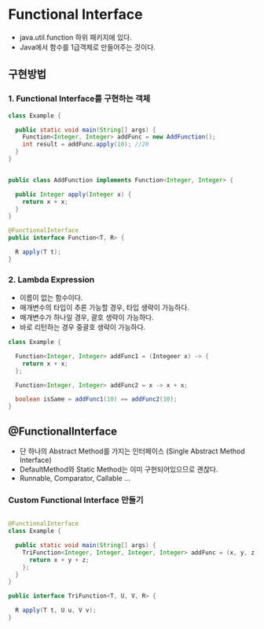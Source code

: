 # Functional Interface

- java.util.function 하위 패키지에 있다.
- Java에서 함수를 1급객체로 만들어주는 것이다.

## 구현방법

### 1. Functional Interface를 구현하는 객체

```java
class Example {

  public static void main(String[] args) {
    Function<Integer, Integer> addFunc = new AddFunction();
    int result = addFunc.apply(10); //20
  }
}


public class AddFunction implements Function<Integer, Integer> {

  public Integer apply(Integer x) {
    return x + x;
  }
}

@FunctionalInterface
public interface Function<T, R> {

  R apply(T t);
}
```

### 2. Lambda Expression

- 이름이 없는 함수이다.
- 매개변수의 타입이 추론 가능할 경우, 타입 생략이 가능하다.
- 매개변수가 하나일 경우, 괄호 생략이 가능하다.
- 바로 리턴하는 경우 중괄호 생략이 가능하다.

```java
class Example {

  Function<Integer, Integer> addFunc1 = (Integeer x) -> {
    return x + x;
  };

  Function<Integer, Integer> addFunc2 = x -> x + x;

  boolean isSame = addFunc1(10) == addFunc2(10);
}
```

## @FunctionalInterface

- 단 하나의 Abstract Method를 가지는 인터페이스 (Single Abstract Method Interface)
- DefaultMethod와 Static Method는 이미 구현되어있으므로 괜찮다.
- Runnable, Comparator, Callable ...

### Custom Functional Interface 만들기

```java

@FunctionalInterface
class Example {

  public static void main(String[] args) {
    TriFunction<Integer, Integer, Integer, Integer> addFunc = (x, y, z) -> {
      return x + y + z;
    };
  }
}

public interface TriFunction<T, U, V, R> {

  R apply(T t, U u, V v);
}
```